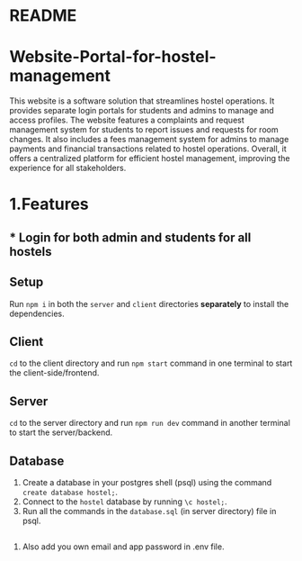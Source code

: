 # README

# Website-Portal-for-hostel-management

This website is a software solution that streamlines hostel operations. It provides separate login portals for students and admins to manage and access profiles. The website features a complaints and request management system for students to report issues and requests for room changes. It also includes a fees management system for admins to manage payments and financial transactions related to hostel operations. Overall, it offers a centralized platform for efficient hostel management, improving the experience for all stakeholders.

# 1.Features
## * Login for both admin and students for all hostels

## Setup

Run `npm i` in both the `server` and `client` directories **separately** to install the dependencies.

## Client

`cd` to the client directory and run `npm start` command in one terminal to start the client-side/frontend.

## Server

`cd` to the server directory and run `npm run dev` command in another terminal to start the server/backend.

## Database

1. Create a database in your postgres shell (psql) using the command `create database hostel;`.
2. Connect to the `hostel` database by running `\c hostel;`.
3. Run all the commands in the `database.sql` (in server directory) file in psql.

##

1. Also add you own email and app password in .env file.
